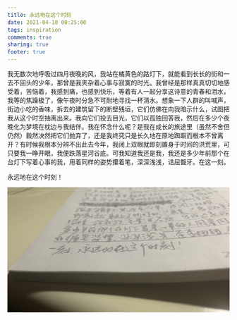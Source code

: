 ```yaml
---
title: 永远地在这个时刻
date: 2021-04-10 00:25:00
tags: inspiration
comments: true
sharing: true
footer: true
---
```

我无数次地呼吸过四月夜晚的风，我站在橘黄色的路灯下，就能看到长长的街和一去不回头的少年，那曾是我夹杂着心事与寂寞的时光。我曾经是那样真真切切地感受着，苦恼着，我感到痛，也感到快乐，等着有人一起分享这诗意的青春和泪水，我等的焦躁极了，像午夜时分急不可耐地寻找一杯清水。想象一下人群的叫喊声，街边小吃的香味，拆去的建筑留下的断壁残垣，它们仿佛在向我暗示什么，试图把我从这个时空抽离出来。我向它们投去目光，它们以孤独回答我，然后在多少个夜晚化为梦境在枕边与我结伴。我在怀念什么呢？是我在成长的旅途里（虽然不舍但仍然）毅然决然把它们抛弃了，还是我终究只是长久地在原地踟蹰而根本不曾离开？有时候我根本分辨不出此去今年，我闭上双眼就即刻置身于时间的洪荒里，可只要我一睁开眼，我便跌落星河谷底。可我知道我还是我，我还是多少年前那个在台灯下写着心事的我，用着同样的姿势攥着笔，深深浅浅，诘屈聱牙。在这一刻。

永远地在这个时刻！

![](/images/handwriting/At-the-moment.jpg)
